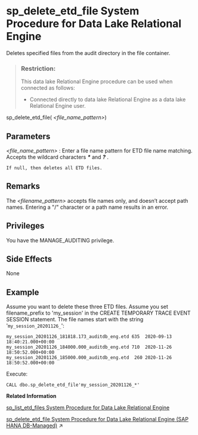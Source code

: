 <!-- loiod2e6eeca3f2448159215eead4f812adf -->

# sp\_delete\_etd\_file System Procedure for Data Lake Relational Engine

Deletes specified files from the audit directory in the file container.



> ### Restriction:  
> This data lake Relational Engine procedure can be used when connected as follows:
> 
> -   Connected directly to data lake Relational Engine as a data lake Relational Engine user.



sp\_delete\_etd\_file\( *<file\_name\_pattern\>*\)



<a name="loiod2e6eeca3f2448159215eead4f812adf__sp_delete_etd_file_parm1"/>

## Parameters

 *<file\_name\_pattern\>*
 :   Enter a file name pattern for ETD file name matching. Accepts the wildcard characters ***\**** and ***?*** .

    If null, then deletes all ETD files.

 

<a name="loiod2e6eeca3f2448159215eead4f812adf__sp_delete_etd_file_remarks1"/>

## Remarks

The *<filename\_pattern\>* accepts file names only, and doesn’t accept path names. Entering a "/" character or a path name results in an error.



<a name="loiod2e6eeca3f2448159215eead4f812adf__section_x1g_44c_zmb"/>

## Privileges

You have the MANAGE\_AUDITING privilege.



<a name="loiod2e6eeca3f2448159215eead4f812adf__sp_delete_etd_file_sideeffects1"/>

## Side Effects

None



<a name="loiod2e6eeca3f2448159215eead4f812adf__sp_delete_etd_file_example1"/>

## Example

Assume you want to delete these three ETD files. Assume you set filename\_prefix to 'my\_session' in the CREATE TEMPORARY TRACE EVENT SESSION statement. The file names start with the string '`my_session_20201126_`':

```
my_session_20201126_181818.173_auditdb_eng.etd 635  2020-09-13 18:40:21.000+00:00
my_session_20201126_184000.000_auditdb_eng.etd 710  2020-11-26 18:50:52.000+00:00
my_session_20201126_185000.000_auditdb_eng.etd  260 2020-11-26 18:50:52.000+00:00
```

Execute:

```
CALL dbo.sp_delete_etd_file'my_session_20201126_*'
```

**Related Information**  


[sp\_list\_etd\_files System Procedure for Data Lake Relational Engine](sp-list-etd-files-system-procedure-for-data-lake-relational-engine-5f0eb4a.md "Lists the event trace data (ETD) files logged to the file container by database auditing.")

[sp_delete_etd_file System Procedure for Data Lake Relational Engine (SAP HANA DB-Managed)](https://help.sap.com/viewer/a898e08b84f21015969fa437e89860c8/2023_1_QRC/en-US/ee5019e64a0247cbaf7c8cde5905b3a2.html "Deletes specified files from the audit directory in the file container.") :arrow_upper_right:


